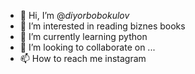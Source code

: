 - 👋 Hi, I’m @_diyorbobokulov_
- 👀 I’m interested in reading biznes books
- 🌱 I’m currently learning python
- 💞️ I’m looking to collaborate on ...
- 📫 How to reach me instagram

<!---
diyorbdev/diyorbdev is a ✨ special ✨ repository because its `README.md` (this file) appears on your GitHub profile.
You can click the Preview link to take a look at your changes.
--->
